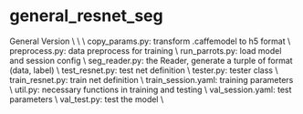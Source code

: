 # general_resnet_seg
General Version \\
\\
\\
copy_params.py:       transform .caffemodel to h5 format \\
preprocess.py:        data preprocess for training \\
run_parrots.py:       load model and session config \\
seg_reader.py:        the Reader, generate a turple of format (data, label) \\
test_resnet.py:       test net definition \\
tester.py:            tester class \\
train_resnet.py:      train net definition \\
train_session.yaml:   training parameters \\
util.py:              necessary functions in training and testing \\
val_session.yaml:     test parameters \\
val_test.py:          test the model \\
